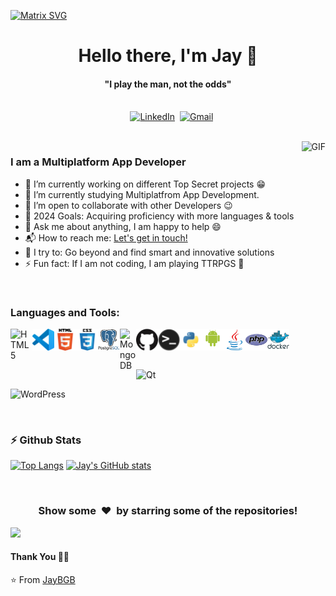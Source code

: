 [![Matrix SVG](https://raw.githubusercontent.com/rodrigograca31/rodrigograca31/master/matrix.svg)](https://www.youtube.com/watch?v=SDkAGkd4NLc) 
<p>
  <h1 align="center"><b>Hello there, I'm Jay 👋</b></h1>
</p>

<p>
  <h4 align="center"><b>"I play the man, not the odds"</b></h4>
</p>

<p align="center">
<br>
&nbsp;
&nbsp;
<a href="https://www.linkedin.com/in/borjagbarrera/"><img src="https://img.shields.io/badge/linkedin-%230077B5.svg?&style=for-the-badge&logo=linkedin&logoColor=white" alt="LinkedIn" /></a>&nbsp;
<a href="mailto:borjagbarrera@gmail.com?subject=Hola%20Jay"><img src="https://img.shields.io/badge/gmail-%23D14836.svg?&style=for-the-badge&logo=gmail&logoColor=white" alt="Gmail"/></a>&nbsp;
<!--<a href="https://kkvanonymous.github.io/"><img alt="Website" src="https://img.shields.io/website?style=for-the-badge&up_message=portfolio&url=https%3A%2F%2Fkkvanonymous.github.io%2F"></a>-->
</p>

<br>

<img align="right" height="270px" alt="GIF" src="https://i.pinimg.com/originals/e4/26/70/e426702edf874b181aced1e2fa5c6cde.gif" />

### I am a Multiplatform App Developer
- 🔭 I’m currently working on different Top Secret projects :grin:
- 🌱 I’m currently studying Multiplatfrom App Development.
- 👯 I’m open to collaborate with other Developers :wink:
- 🥅 2024 Goals: Acquiring proficiency with more languages & tools
- 💬 Ask me about anything, I am happy to help :smile:
- 📬 How to reach me: [Let's get in touch!][linkedin]
- 🧗 I try to: Go beyond and find smart and innovative solutions
- ⚡ Fun fact: If I am not coding, I am playing TTRPGS :raised_hands:

<br>

### Languages and Tools: 

<img align="left" alt="HTML5" width="35px" src="https://camo.githubusercontent.com/05b8e95429a1a2ccf382c5a7e5998747bed2efc36021e6c12472dac6cbe7138e/68747470733a2f2f7777772e766563746f726c6f676f2e7a6f6e652f6c6f676f732f6b6f746c696e6c616e672f6b6f746c696e6c616e672d69636f6e2e737667" />
<img align="left" alt="Visual Studio Code" width="35px" src="https://raw.githubusercontent.com/github/explore/80688e429a7d4ef2fca1e82350fe8e3517d3494d/topics/visual-studio-code/visual-studio-code.png" />
<img align="left" alt="HTML5" width="35px" src="https://raw.githubusercontent.com/github/explore/80688e429a7d4ef2fca1e82350fe8e3517d3494d/topics/html/html.png" />
<img align="left" alt="CSS3" width="35px" src="https://raw.githubusercontent.com/github/explore/80688e429a7d4ef2fca1e82350fe8e3517d3494d/topics/css/css.png" />
<img align="left" alt="SQL" width="35px" src="https://raw.githubusercontent.com/devicons/devicon/master/icons/postgresql/postgresql-original-wordmark.svg" />
<img align="left" alt="MongoDB" width="26px" src="https://camo.githubusercontent.com/c1ee13c206959ffc6562949f4e9289c58dc5a9e747a1c03af46013cebb5c50ea/68747470733a2f2f7777772e766563746f726c6f676f2e7a6f6e652f6c6f676f732f6d6f6e676f64622f6d6f6e676f64622d69636f6e2e737667" />
<img align="left" alt="GitHub" width="35px" src="https://raw.githubusercontent.com/github/explore/78df643247d429f6cc873026c0622819ad797942/topics/github/github.png" />
<img align="left" alt="HTML5" width="35px" src="https://raw.githubusercontent.com/github/explore/80688e429a7d4ef2fca1e82350fe8e3517d3494d/topics/terminal/terminal.png" />
<img align="left" alt="HTML5" width="35px" src="https://raw.githubusercontent.com/github/explore/80688e429a7d4ef2fca1e82350fe8e3517d3494d/topics/python/python.png" />
<img align="left" alt="HTML5" width="35px" src="https://raw.githubusercontent.com/devicons/devicon/master/icons/android/android-original-wordmark.svg" />
<img align="left" alt="HTML5" width="35px" src="https://raw.githubusercontent.com/devicons/devicon/master/icons/java/java-original.svg" />
<img align="left" alt="HTML5" width="35px" src="https://raw.githubusercontent.com/devicons/devicon/master/icons/php/php-original.svg" />
<img align="left" alt="HTML5" width="35px" src="https://raw.githubusercontent.com/devicons/devicon/master/icons/docker/docker-original-wordmark.svg" />

<br>
<br>
<br>

![Qt](https://img.shields.io/badge/Qt-%23217346.svg?style=for-the-badge&logo=Qt&logoColor=white)

![WordPress](https://img.shields.io/badge/WordPress-%23117AC9.svg?style=for-the-badge&logo=WordPress&logoColor=white)

<br>



<!--
<details>
  <summary>:zap: Github Stats</summary>
<p align='center'>
  <img align="center" src="https://github-readme-stats.vercel.app/api?username=Sumanth-Talluri&show_icons=true&title_color=fff&icon_color=79ff97&text_color=efefef&bg_color=24292e" alt="Lakshya's Github Stats">
</p>
<br>
<p align='center'>
  <img align="center" src="https://github-readme-stats.vercel.app/api/top-langs/?username=Sumanth-Talluri&show_icons=true&hide_border=true&theme=radical">
</p>
</details> -->


### :zap: Github Stats

  [![Top Langs](https://github-readme-stats.vercel.app/api/top-langs/?username=JayBGB&layout=pie&theme=radical&hide=shaderlab)](https://github.com/anuraghazra/github-readme-stats)
  [![Jay's GitHub stats](https://github-readme-stats.vercel.app/api?username=JayBGB&show_icons=true&theme=radical)](https://github.com/anuraghazra/github-readme-stats)




<!-- stats
![GitHub stats](https://github-readme-stats.vercel.app/api?username=Sumanth-Talluri&show_icons=true&hide_border=true&theme=dark)
![Sumanth's github Programming stats](https://github-readme-stats.vercel.app/api/top-langs/?username=Sumanth-Talluri&show_icons=true&hide_border=true")-->

<!-- repos
<a href="https://github.com/Sumanth-Talluri/Readers-Cabin">
  <img align="left" src="https://github-readme-stats.vercel.app/api/pin/?username=Sumanth-Talluri&repo=Readers-Cabin&theme=dark" />
</a>
<a href="https://github.com/Sumanth-Talluri/JPMorgan-Chase-Virtual-Internship">
  <img align="left" src="https://github-readme-stats.vercel.app/api/pin/?username=Sumanth-Talluri&repo=JPMorgan-Chase-Virtual-Internship&theme=dark" />
</a>
<a href="https://github.com/Sumanth-Talluri/Python-for-Everybody-Specialization">
  <img align="left" src="https://github-readme-stats.vercel.app/api/pin/?username=Sumanth-Talluri&repo=Python-for-Everybody-Specialization&theme=dark" />
</a>
-->


<br>



<div align="center">
<h3 align="center">Show some &nbsp;❤️&nbsp; by starring some of the repositories!</h3>
</div><img src="https://github.com/punitkmryh/punitkmryh/blob/master/wave.svg" />

<!--[website]: -->
[linkedin]: https://www.linkedin.com/in/borjagbarrera/


#### Thank You 🙏🏼

⭐️ From [JayBGB](https://github.com/JayBGB)